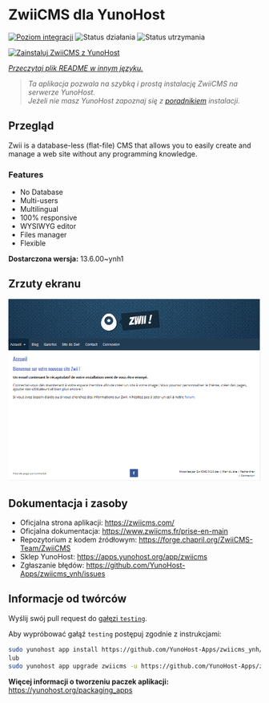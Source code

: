 <!--
To README zostało automatycznie wygenerowane przez <https://github.com/YunoHost/apps/tree/master/tools/readme_generator>
Nie powinno być ono edytowane ręcznie.
-->

# ZwiiCMS dla YunoHost

[![Poziom integracji](https://apps.yunohost.org/badge/integration/zwiicms)](https://ci-apps.yunohost.org/ci/apps/zwiicms/)
![Status działania](https://apps.yunohost.org/badge/state/zwiicms)
![Status utrzymania](https://apps.yunohost.org/badge/maintained/zwiicms)

[![Zainstaluj ZwiiCMS z YunoHost](https://install-app.yunohost.org/install-with-yunohost.svg)](https://install-app.yunohost.org/?app=zwiicms)

*[Przeczytaj plik README w innym języku.](./ALL_README.md)*

> *Ta aplikacja pozwala na szybką i prostą instalację ZwiiCMS na serwerze YunoHost.*  
> *Jeżeli nie masz YunoHost zapoznaj się z [poradnikiem](https://yunohost.org/install) instalacji.*

## Przegląd

Zwii is a database-less (flat-file) CMS that allows you to easily create and manage a web site without any programming knowledge.

### Features

- No Database
- Multi-users
- Multilingual
- 100% responsive
- WYSIWYG editor
- Files manager
- Flexible


**Dostarczona wersja:** 13.6.00~ynh1

## Zrzuty ekranu

![Zrzut ekranu z ZwiiCMS](./doc/screenshots/dashboard.png)

## Dokumentacja i zasoby

- Oficjalna strona aplikacji: <https://zwiicms.com/>
- Oficjalna dokumentacja: <https://www.zwiicms.fr/prise-en-main>
- Repozytorium z kodem źródłowym: <https://forge.chapril.org/ZwiiCMS-Team/ZwiiCMS>
- Sklep YunoHost: <https://apps.yunohost.org/app/zwiicms>
- Zgłaszanie błędów: <https://github.com/YunoHost-Apps/zwiicms_ynh/issues>

## Informacje od twórców

Wyślij swój pull request do [gałęzi `testing`](https://github.com/YunoHost-Apps/zwiicms_ynh/tree/testing).

Aby wypróbować gałąź `testing` postępuj zgodnie z instrukcjami:

```bash
sudo yunohost app install https://github.com/YunoHost-Apps/zwiicms_ynh/tree/testing --debug
lub
sudo yunohost app upgrade zwiicms -u https://github.com/YunoHost-Apps/zwiicms_ynh/tree/testing --debug
```

**Więcej informacji o tworzeniu paczek aplikacji:** <https://yunohost.org/packaging_apps>
